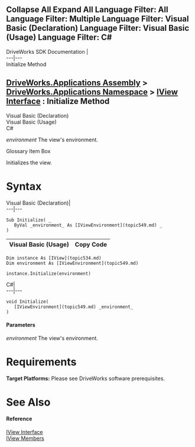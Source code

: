 Collapse All Expand All Language Filter: All  Language Filter: Multiple  Language Filter: Visual Basic (Declaration) Language Filter: Visual Basic (Usage) Language Filter: C#  
---  
DriveWorks SDK Documentation  |   
---|---  
Initialize Method   
  
[DriveWorks.Applications Assembly](topic13.md) > [DriveWorks.Applications Namespace](topic16.md) > [IView Interface](topic534.md) : Initialize Method  
---  
  
Visual Basic (Declaration)    
Visual Basic (Usage)    
C# 

_environment_
    The view's environment.

Glossary Item Box

Initializes the view. 

# Syntax

Visual Basic (Declaration)|   
---|---  
      
    
    Sub Initialize( _
       ByVal _environment_ As [IViewEnvironment](topic549.md) _
    )   
  
Visual Basic (Usage)| Copy Code  
---|---  
      
    
    Dim instance As [IView](topic534.md)
    Dim environment As [IViewEnvironment](topic549.md)
     
    instance.Initialize(environment)  
  
C#|   
---|---  
      
    
    void Initialize( 
       [IViewEnvironment](topic549.md) _environment_
    )  
  
#### Parameters

 _environment_
    The view's environment.

# Requirements

**Target Platforms:** Please see DriveWorks software prerequisites.

# See Also

#### Reference

[IView Interface](topic534.md)   
[IView Members](topic535.md)


